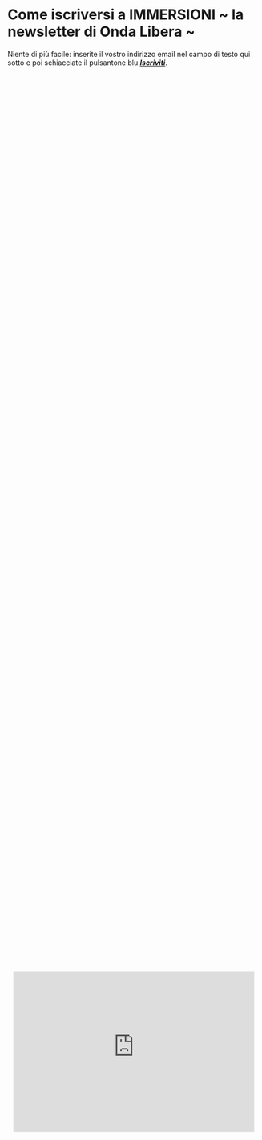 # Come iscriversi a IMMERSIONI ~ la newsletter di Onda Libera ~

Niente di più facile: inserite il vostro indirizzo email nel campo di testo qui sotto e poi schiacciate il pulsantone blu *[**Iscriviti**](https://yuridiprodo.substack.com)*.

<div style="display: flex; justify-content: center; align-items: center; height: 100%; width: 100%;">
    <iframe src="https://yuridiprodo.substack.com/embed" width="480" height="320" style="border:1px solid #EEE; background:white;" frameborder="0" scrolling="no"></iframe>
</div>


---

# Archivio newsletter precedenti

Qui sotto trovate invece una copia delle newsletter che ho già inviato; dalla più alla meno recente.

- [Numero ~05: OMS, ovvero Ogni Minuto Sbagliamo. Oppure era Ogni Malanno è Sospetto?](/newsletter/05.html)
- [Numero ~04: Quelli bravi in orbita, la borsetta da guerra, i giovanotti al conclave](/newsletter/04.html)
- [Numero ~03: La Seconda Giornata della Memoria, Sapiens³ e struzzi](/newsletter/03.html)
- [Numero ~02: Ieri Terzani, oggi Barbero, domani IA](/newsletter/02.html)
- [Numero ~01: Pronti, partenza, via!](/newsletter/01.html)